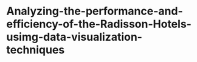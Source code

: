 # Analyzing-the-performance-and-efficiency-of-the-Radisson-Hotels-usimg-data-visualization-techniques